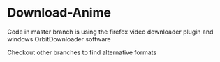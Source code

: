 # Download-Anime
Code in master branch is using the firefox video downloader plugin and windows OrbitDownloader software

Checkout other branches to find alternative formats
